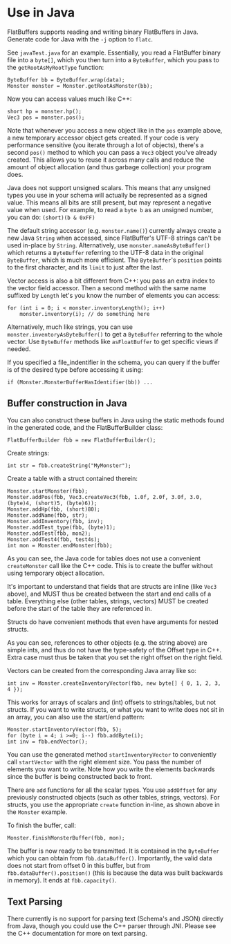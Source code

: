 # Use in Java

FlatBuffers supports reading and writing binary FlatBuffers in Java. Generate
code for Java with the `-j` option to `flatc`.

See `javaTest.java` for an example. Essentially, you read a FlatBuffer binary
file into a `byte[]`, which you then turn into a `ByteBuffer`, which you pass to
the `getRootAsMyRootType` function:

    ByteBuffer bb = ByteBuffer.wrap(data);
    Monster monster = Monster.getRootAsMonster(bb);

Now you can access values much like C++:

    short hp = monster.hp();
    Vec3 pos = monster.pos();

Note that whenever you access a new object like in the `pos` example above,
a new temporary accessor object gets created. If your code is very performance
sensitive (you iterate through a lot of objects), there's a second `pos()`
method to which you can pass a `Vec3` object you've already created. This allows
you to reuse it across many calls and reduce the amount of object allocation
(and thus garbage collection) your program does.

Java does not support unsigned scalars. This means that any unsigned types you
use in your schema will actually be represented as a signed value. This means
all bits are still present, but may represent a negative value when used.
For example, to read a `byte b` as an unsigned number, you can do:
`(short)(b & 0xFF)`

The default string accessor (e.g. `monster.name()`) currently always create
a new Java `String` when accessed, since FlatBuffer's UTF-8 strings can't be
used in-place by `String`. Alternatively, use `monster.nameAsByteBuffer()`
which returns a `ByteBuffer` referring to the UTF-8 data in the original
`ByteBuffer`, which is much more efficient. The `ByteBuffer`'s `position`
points to the first character, and its `limit` to just after the last.

Vector access is also a bit different from C++: you pass an extra index
to the vector field accessor. Then a second method with the same name
suffixed by `Length` let's you know the number of elements you can access:

    for (int i = 0; i < monster.inventoryLength(); i++)
        monster.inventory(i); // do something here

Alternatively, much like strings, you can use `monster.inventoryAsByteBuffer()`
to get a `ByteBuffer` referring to the whole vector. Use `ByteBuffer` methods
like `asFloatBuffer` to get specific views if needed.

If you specified a file_indentifier in the schema, you can query if the
buffer is of the desired type before accessing it using:

    if (Monster.MonsterBufferHasIdentifier(bb)) ...


## Buffer construction in Java

You can also construct these buffers in Java using the static methods found
in the generated code, and the FlatBufferBuilder class:

    FlatBufferBuilder fbb = new FlatBufferBuilder();

Create strings:

    int str = fbb.createString("MyMonster");

Create a table with a struct contained therein:

    Monster.startMonster(fbb);
    Monster.addPos(fbb, Vec3.createVec3(fbb, 1.0f, 2.0f, 3.0f, 3.0, (byte)4, (short)5, (byte)6));
    Monster.addHp(fbb, (short)80);
    Monster.addName(fbb, str);
    Monster.addInventory(fbb, inv);
    Monster.addTest_type(fbb, (byte)1);
    Monster.addTest(fbb, mon2);
    Monster.addTest4(fbb, test4s);
    int mon = Monster.endMonster(fbb);

As you can see, the Java code for tables does not use a convenient
`createMonster` call like the C++ code. This is to create the buffer without
using temporary object allocation.

It's important to understand that fields that are structs are inline (like
`Vec3` above), and MUST thus be created between the start and end calls of
a table. Everything else (other tables, strings, vectors) MUST be created
before the start of the table they are referenced in.

Structs do have convenient methods that even have arguments for nested structs.

As you can see, references to other objects (e.g. the string above) are simple
ints, and thus do not have the type-safety of the Offset type in C++. Extra
case must thus be taken that you set the right offset on the right field.

Vectors can be created from the corresponding Java array like so:

    int inv = Monster.createInventoryVector(fbb, new byte[] { 0, 1, 2, 3, 4 });

This works for arrays of scalars and (int) offsets to strings/tables,
but not structs. If you want to write structs, or what you want to write
does not sit in an array, you can also use the start/end pattern:

    Monster.startInventoryVector(fbb, 5);
    for (byte i = 4; i >=0; i--) fbb.addByte(i);
    int inv = fbb.endVector();

You can use the generated method `startInventoryVector` to conveniently call
`startVector` with the right element size. You pass the number of
elements you want to write. Note how you write the elements backwards since
the buffer is being constructed back to front.

There are `add` functions for all the scalar types. You use `addOffset` for
any previously constructed objects (such as other tables, strings, vectors).
For structs, you use the appropriate `create` function in-line, as shown
above in the `Monster` example.

To finish the buffer, call:

    Monster.finishMonsterBuffer(fbb, mon);

The buffer is now ready to be transmitted. It is contained in the `ByteBuffer`
which you can obtain from `fbb.dataBuffer()`. Importantly, the valid data does
not start from offset 0 in this buffer, but from `fbb.dataBuffer().position()`
(this is because the data was built backwards in memory).
It ends at `fbb.capacity()`.


## Text Parsing

There currently is no support for parsing text (Schema's and JSON) directly
from Java, though you could use the C++ parser through JNI. Please see the
C++ documentation for more on text parsing.
